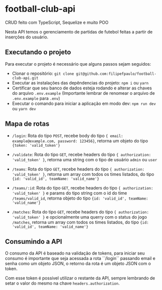 # football-club-api
CRUD feito com TypeScript, Sequelize e muito POO

Nesta API temos o gerenciamento de partidas de futebol feitas a partir de inserções do usuário.

## Executando o projeto

Para executar o projeto é necessário que alguns passos sejam seguidos:
 - Clonar o repositório: ``git clone git@github.com:filipefpaulo/football-club-api.git``
 - Executar as instalações das depêndencias do projeto: ``npm i`` ou ``yarn``
 - Certificar que seu banco de dados esteja rodando e alterar as chaves do arquivo ``.env.example`` (Importante lembrar de renomear o arquivo de ``.env.example`` para ``.env``)
 - Executar o comando para iniciar a aplicação em modo dev: ``npm run dev`` ou ``yarn dev``
 
## Mapa de rotas

 - ``/login``: Rota do tipo ``POST``, recebe body do tipo ``{ email: example@example.com, password: 123456}``, retorna um objeto do tipo ``{token: 'valid_token'}``
 
 - ``/validate``: Rota do tipo ``GET``, recebe headers do tipo ``{ authorization: 'valid_token' }``, retorna uma string com o tipo de usuário ``admin`` ou ``user``
 
 - ``/teams``: Rota do tipo ``GET``, recebe headers do tipo ``{ authorization: 'valid_token' }``, retorna um array com todos os times listados, 
 do tipo ``{id: 'valid_id', teamName: 'valid_name'}``
 
 - ``/teams/:id``: Rota do tipo ``GET``, recebe headers do tipo ``{ authorization: 'valid_token' }`` e params do tipo string com o id do time ``/teams/valid_id``, 
 retorna objeto do tipo ``{id: 'valid_id', teamName: 'valid_name'}``
 
 - ``/matches``: Rota do tipo ``GET``, recebe headers do tipo ``{ authorization: 'valid_token' }`` e opcionalmente uma querry com o status do jogo ``/matches``, retorna um array com todos os times listados, 
 do tipo ``{id: 'valid_id', teamName: 'valid_name'}``

## Consumindo a API

O consumo da API é baseado na validação de tokens, para iniciar seu consumo é importante que seja acessada a rota ´´/login´´ passando email e senha como um objeto JSON,
o retorno da rota é um objeto JSON com o token.

Com esse token é possível utilizar o restante da API, sempre lembrando de setar o valor do mesmo na chave ``headers.authorization``.
